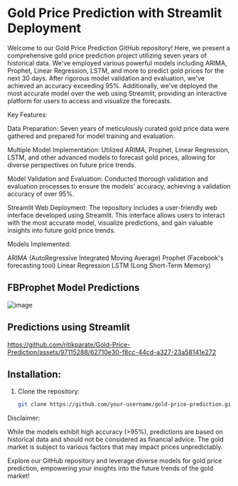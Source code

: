 # Gold Price Prediction with Streamlit Deployment

Welcome to our Gold Price Prediction GitHub repository! Here, we present a comprehensive gold price prediction project utilizing seven years of historical data. We've employed various powerful models including ARIMA, Prophet, Linear Regression, LSTM, and more to predict gold prices for the next 30 days. After rigorous model validation and evaluation, we've achieved an accuracy exceeding 95%. Additionally, we've deployed the most accurate model over the web using Streamlit, providing an interactive platform for users to access and visualize the forecasts.

Key Features:

Data Preparation: Seven years of meticulously curated gold price data were gathered and prepared for model training and evaluation.

Multiple Model Implementation: Utilized ARIMA, Prophet, Linear Regression, LSTM, and other advanced models to forecast gold prices, allowing for diverse perspectives on future price trends.

Model Validation and Evaluation: Conducted thorough validation and evaluation processes to ensure the models' accuracy, achieving a validation accuracy of over 95%.

Streamlit Web Deployment: The repository includes a user-friendly web interface developed using Streamlit. This interface allows users to interact with the most accurate model, visualize predictions, and gain valuable insights into future gold price trends.

Models Implemented:

ARIMA (AutoRegressive Integrated Moving Average)
Prophet (Facebook's forecasting tool)
Linear Regression
LSTM (Long Short-Term Memory)

## FBProphet Model Predictions
![image](https://github.com/ritikparate/Gold-Price-Prediction/assets/97115288/70bf46a5-d37d-445b-9b54-3d1766b8407d)


## Predictions using Streamlit
https://github.com/ritikparate/Gold-Price-Prediction/assets/97115288/62710e30-f8cc-44cd-a327-23a58141e272


## Installation:

1. Clone the repository:
   ```bash
   git clone https://github.com/your-username/gold-price-prediction.git

Disclaimer:

While the models exhibit high accuracy (>95%), predictions are based on historical data and should not be considered as financial advice. The gold market is subject to various factors that may impact prices unpredictably.

Explore our GitHub repository and leverage diverse models for gold price prediction, empowering your insights into the future trends of the gold market!
